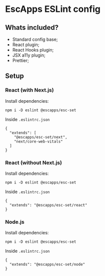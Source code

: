 # EscApps ESLint config

## Whats included?

- Standard config base;
- React plugin;
- React Hooks plugin;
- JSX a11y plugin;
- Prettier;

## Setup

### React (with Next.js)

Install dependencies:
```
npm i -D eslint @escapps/esc-set 
```
Inside `.eslintrc.json`
```
{
  "extends": [
    "@escapps/esc-set/next", 
    "next/core-web-vitals"
  ]
}
```

### React (without Next.js)

Install dependencies:
```
npm i -D eslint @escapps/esc-set
```
Inside `.eslintrc.json`
```
{
  "extends": "@escapps/esc-set/react"
}
```

### Node.js

Install dependencies:
```
npm i -D eslint @escapps/esc-set 
```
Inside `.eslintrc.json`
```
{
  "extends": "@escapps/esc-set/node"
}
```
